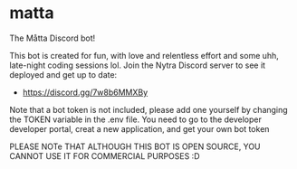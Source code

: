 # matta

The Måtta Discord bot!

This bot is created for fun, with love and relentless effort and some uhh, late-night coding sessions lol.
Join the Nytra Discord server to see it deployed and get up to date:
- https://discord.gg/7w8b6MMXBy

Note that a bot token is not included, please add one yourself by changing the TOKEN variable in the .env file.
You need to go to the developer developer portal, creat a new application, and get your own bot token

PLEASE NOTe THAT ALTHOUGH THIS BOT IS OPEN SOURCE, YOU CANNOT USE IT FOR COMMERCIAL PURPOSES :D

